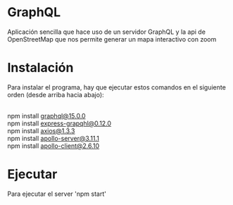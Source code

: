 # GraphQL
Aplicación sencilla que hace uso de un servidor GraphQL y la api de OpenStreetMap que nos permite generar un mapa interactivo con zoom
# Instalación
Para instalar el programa, hay que ejecutar estos comandos en el siguiente orden (desde arriba hacia abajo):

<br>npm install graphql@15.0.0
<br>npm install express-grapqhl@0.12.0
<br>npm install axios@1.3.3
<br>npm install apollo-server@3.11.1
<br> npm install apollo-client@2.6.10

# Ejecutar
Para ejecutar el server 'npm start'